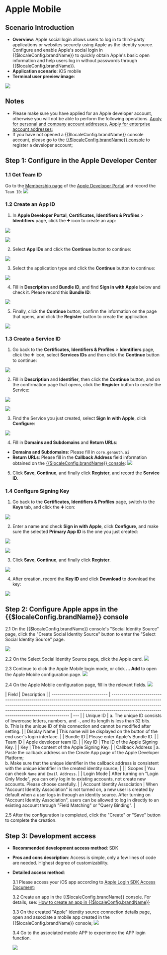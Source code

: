 # Apple Mobile

<LastUpdated />

## Scenario Introduction

- **Overview**: Apple social login allows users to log in to third-party applications or websites securely using Apple as the identity source. Configure and enable Apple's social login in {{$localeConfig.brandName}} to quickly obtain Apple's basic open information and help users log in without passwords through {{$localeConfig.brandName}}.
- **Application scenario**: iOS mobile
- **Terminal user preview image**:

![](./images/login.jpg)

## Notes

- Please make sure you have applied for an Apple developer account, otherwise you will not be able to perform the following operations. [Apply for personal and company account addresses](https://developer.apple.com/programs/), [Apply for enterprise account addresses](https://developer.apple.com/programs/enterprise/);
- If you have not opened a {{$localeConfig.brandName}} console account, please go to the [{{$localeConfig.brandName}} console](https://www.genauth.ai/) to register a developer account;

## Step 1: Configure in the Apple Developer Center

### 1.1 Get Team ID

Go to the [Membership page](https://developer.apple.com/account/#/membership) of the [Apple Developer Portal](https://developer.apple.com/account/#) and record the `Team ID`:
![](~@imagesZhCn/guides/connections/apple/step1-1.jpg)

### 1.2 Create an App ID

1. In **Apple Developer Portal**, **Certificates, Identifiers & Profiles** > **Identifiers** page, click the ➕ icon to create an app:

![](~@imagesZhCn/guides/connections/apple/step1-2.jpg)

![](~@imagesZhCn/guides/connections/apple/step1-3.jpg)

2. Select **App IDs** and click the **Continue** button to continue:

![](~@imagesZhCn/guides/connections/apple/step1-4.jpg)

3. Select the application type and click the **Continue** button to continue:

![](~@imagesZhCn/guides/connections/apple/step1-5.jpg)

4. Fill in **Description** and **Bundle ID**, and find **Sign in with Apple** below and check it. Please record this **Bundle ID**:

![](~@imagesZhCn/guides/connections/apple/step1-6.jpg)

5. Finally, click the **Continue** button, confirm the information on the page that opens, and click the **Register** button to create the application.

![](~@imagesZhCn/guides/connections/apple/step1-7.jpg)

### 1.3 Create a Service ID

1. Go back to the **Certificates, Identifiers & Profiles** > **Identifiers** page, click the ➕ icon, select **Services IDs** and then click the **Continue** button to continue:

![](~@imagesZhCn/guides/connections/apple/step1-8.jpg)

2. Fill in **Description** and **Identifier**, then click the **Continue** button, and on the confirmation page that opens, click the **Register** button to create the Service:

![](~@imagesZhCn/guides/connections/apple/step1-9.jpg)

![](~@imagesZhCn/guides/connections/apple/step1-10.jpg)

3. Find the Service you just created, select **Sign In with Apple**, click **Configure**:

![](~@imagesZhCn/guides/connections/apple/step1-11.jpg)

4. Fill in **Domains and Subdomains** and **Return URLs**:

- **Domains and Subdomains**: Please fill in `core.genauth.ai`
- **Return URLs**: Please fill in the **Callback Address** field information obtained on the [{{$localeConfig.brandName}} console](https://www.genauth.ai/):
  ![](./images/Return_URLS.jpg)

5. Click **Save**, **Continue**, and finally click **Register**, and record the **Service ID**.

### 1.4 Configure Signing Key

1. Go back to the **Certificates, Identifiers & Profiles** page, switch to the **Keys** tab, and click the ➕ icon:

![](~@imagesZhCn/guides/connections/apple/step1-12.jpg)

2. Enter a name and check **Sign in with Apple**, click **Configure**, and make sure the selected **Primary App ID** is the one you just created:

![](~@imagesZhCn/guides/connections/apple/step1-13.jpg)

![](~@imagesZhCn/guides/connections/apple/step1-14.jpg)

3. Click **Save**, **Continue**, and finally click **Register**.

![](~@imagesZhCn/guides/connections/apple/step1-15.jpg)

4. After creation, record the **Key ID** and click **Download** to download the key:

![](~@imagesZhCn/guides/connections/apple/step1-16.jpg)

## Step 2: Configure Apple apps in the {{$localeConfig.brandName}} console

2.1 On the {{$localeConfig.brandName}} console's "Social Identity Source" page, click the "Create Social Identity Source" button to enter the "Select Social Identity Source" page.

![](~@imagesZhCn/guides/connections/create-social-idp.jpg)

2.2 On the Select Social Identity Source page, click the Apple card.
![](./images/add-app-1.jpg)

2.3 Continue to click the Apple Mobile login mode, or click **… Add** to open the Apple Mobile configuration page.
![](./images/add-app-2.jpg)

2.4 On the Apple Mobile configuration page, fill in the relevant fields.
![](./images/add-app-3.jpg)

| Field                        | Description                                                                                                                                                                                                                                                                                         |
| ---------------------------- | --------------------------------------------------------------------------------------------------------------------------------------------------------------------------------------------------------------------------------------------------------------------------------------------------- | --- |
| Unique ID                    | a. The unique ID consists of lowercase letters, numbers, and -, and its length is less than 32 bits. <br />b. This is the unique ID of this connection and cannot be modified after setting.                                                                                                        |
| Display Name                 | This name will be displayed on the button of the end user's login interface.                                                                                                                                                                                                                        |
| Bundle ID                    | Please enter Apple's Bundle ID.                                                                                                                                                                                                                                                                     |
| Team ID                      | Apple developer team ID.                                                                                                                                                                                                                                                                            |
| Key ID                       | The ID of the Apple Signing Key.                                                                                                                                                                                                                                                                    |
| Key                          | The content of the Apple Signing Key.                                                                                                                                                                                                                                                               |
| Callback Address             | a. Paste the callback address on the Create App page of the Apple Developer Platform; <br /> b. Make sure that the unique identifier in the callback address is consistent with the unique identifier in the created identity source;                                                               |     |
| Scopes                       | You can check `Name` and `Email Address`.                                                                                                                                                                                                                                                           |
| Login Mode                   | After turning on "Login Only Mode", you can only log in to existing accounts, not create new accounts. Please choose carefully.                                                                                                                                                                     |
| Account Identity Association | When "Account Identity Association" is not turned on, a new user is created by default when a user logs in through an identity source. After turning on "Account Identity Association", users can be allowed to log in directly to an existing account through "Field Matching" or "Query Binding". |

2.5 After the configuration is completed, click the "Create" or "Save" button to complete the creation.

## Step 3: Development access

- **Recommended development access method**: SDK
- **Pros and cons description**: Access is simple, only a few lines of code are needed. Highest degree of customizability.
- **Detailed access method**:

  3.1 Please access your iOS app according to [Apple Login SDK Access Document](https://docs.genauth.ai/reference/sdk-for-ios/social/apple.html);

  3.2 Create an app in the {{$localeConfig.brandName}} console. For details, see: [How to create an app in {{$localeConfig.brandName}}](/guides/app-new/create-app/create-app.md)

  3.3 On the created "Apple" identity source connection details page, open and associate a mobile app created in the {{$localeConfig.brandName}} console;
  ![](./images/step3.2.jpg)

  3.4 Go to the associated mobile APP to experience the APP login function.

  ![](./images/login.jpg)
